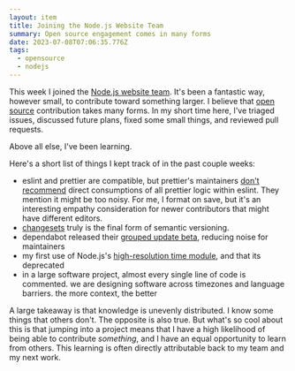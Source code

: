 ```yaml
---
layout: item
title: Joining the Node.js Website Team
summary: Open source engagement comes in many forms
date: 2023-07-08T07:06:35.776Z
tags:
  - opensource
  - nodejs
---
```

T﻿his week I joined the [Node.js website team](https://github.com/nodejs/nodejs.org). It's been a fantastic way, however small, to contribute toward something larger. I believe that [open source](https://brianmuenzenmeyer.com/hubs/opensource/) contribution takes many forms. In my short time here, I've triaged issues, discussed future plans, fixed some small things, and reviewed pull requests. 

Above all else, I've been learning. 

Here's a short list of things I kept track of in the past couple weeks:

- eslint and prettier are compatible, but prettier's maintainers [don't recommend](https://prettier.io/docs/en/integrating-with-linters.html) direct consumptions of all prettier logic within eslint. They mention it might be too noisy. For me, I format on save, but it's an interesting empathy consideration for newer contributors that might have different editors.
- [changesets](https://github.com/changesets/changesets) truly is the final form of semantic versioning.
- dependabot released their [grouped update beta](https://github.blog/changelog/2023-06-30-grouped-version-updates-for-dependabot-public-beta/), reducing noise for maintainers
- my first use of Node.js's [high-resolution time module](https://nodejs.org/api/process.html#processhrtimetime), and that its deprecated
- in a large software project, almost every single line of code is commented. we are designing software across timezones and language barriers. the more context, the better

A large takeaway is that knowledge is unevenly distributed. I know some things that others don't. The opposite is also true. But what's so cool about this is that jumping into a project means that I have a high likelihood of being able to contribute _something_, and I have an equal opportunity to learn from others. This learning is often directly attributable back to my team and my next work.
